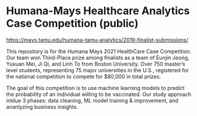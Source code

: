 # Humana-Mays Healthcare Analytics Case Competition (public)

https://mays.tamu.edu/humana-tamu-analytics/2019-finalist-submissions/

This repository is for the Humana Mays 2021 HealthCare Case Competition. Our team won Third-Place prize among finalists as a team of Eunjin Jeong, Yuxuan Mei, Ji Qi, and Linh To from Boston University.  Over 750 master’s level students, representing 75 major universities in the U.S., registered for the national competition to compete for $80,000 in total prizes.

The goal of this competition is to use machine learning models to predict the probability of an individual willing to be vaccinated. Our study approach inldue 3 phases: data cleaning, ML model training & improvement, and ananlyzing business insights.
